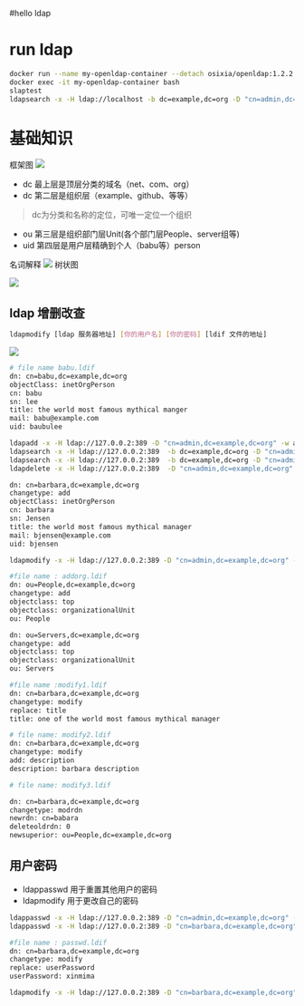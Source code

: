 #hello ldap

# run ldap
```bash
docker run --name my-openldap-container --detach osixia/openldap:1.2.2
docker exec -it my-openldap-container bash
slaptest
ldapsearch -x -H ldap://localhost -b dc=example,dc=org -D "cn=admin,dc=example,dc=org" -w admin
```
# 基础知识
框架图
![](https://camo.githubusercontent.com/c7f6fa1fbb9249e2ea2a2b27d7729143d4197540fe856a572fd66d73755fcba8/68747470733a2f2f75706c6f61642d696d616765732e6a69616e7368752e696f2f75706c6f61645f696d616765732f393736373030392d656132393933626364643437633162322e706e673f696d6167654d6f6772322f6175746f2d6f7269656e742f7374726970253743696d61676556696577322f322f772f31323430)
- dc 最上层是顶层分类的域名（net、com、org）
- dc 第二层是组织层（example、github、等等） 
>dc为分类和名称的定位，可唯一定位一个组织
- ou 第三层是组织部门层Unit(各个部门层People、server组等)
- uid 第四层是用户层精确到个人（babu等）person

名词解释
![](https://camo.githubusercontent.com/401afa7d0e0713e9ea5d5bdff6b6ce43239d0626f10cce25cc763a48606cac0c/68747470733a2f2f75706c6f61642d696d616765732e6a69616e7368752e696f2f75706c6f61645f696d616765732f393736373030392d613834633563303063656530393763372e706e673f696d6167654d6f6772322f6175746f2d6f7269656e742f7374726970253743696d61676556696577322f322f772f31323430)
树状图

![](https://camo.githubusercontent.com/3596a436aace6df6e420deab05f3ab33fdeefd5de2f7e363daf50751334175b3/68747470733a2f2f75706c6f61642d696d616765732e6a69616e7368752e696f2f75706c6f61645f696d616765732f393736373030392d376237663064633964663138663266382e706e673f696d6167654d6f6772322f6175746f2d6f7269656e742f7374726970253743696d61676556696577322f322f772f31323430)

## ldap 增删改查

```bash
ldapmodify [ldap 服务器地址] [你的用户名] [你的密码] [ldif 文件的地址]
```
![](https://camo.githubusercontent.com/0b1ce21373f751c365b3fe398499af70d0f569cc1c2cd02c68b428d35d747203/68747470733a2f2f75706c6f61642d696d616765732e6a69616e7368752e696f2f75706c6f61645f696d616765732f393736373030392d313865366533663763363136653035372e706e673f696d6167654d6f6772322f6175746f2d6f7269656e742f7374726970253743696d61676556696577322f322f772f31323430)
```bash
# file name babu.ldif
dn: cn=babu,dc=example,dc=org
objectClass: inetOrgPerson
cn: babu
sn: lee
title: the world most famous mythical manger
mail: babu@example.com
uid: baubulee
```
```bash
ldapadd -x -H ldap://127.0.0.2:389 -D "cn=admin,dc=example,dc=org" -w admin -f barbara.ldif
ldapsearch -x -H ldap://127.0.0.2:389  -b dc=example,dc=org -D "cn=admin,dc=example,dc=org" -w admin 
ldapsearch -x -H ldap://127.0.0.2:389  -b dc=example,dc=org -D "cn=admin,dc=example,dc=org" -w admin "cn=*"
ldapdelete -x -H ldap://127.0.0.2:389  -D "cn=admin,dc=example,dc=org" -w admin  "cn=barbara,dc=example,dc=org"

dn: cn=barbara,dc=example,dc=org
changetype: add
objectClass: inetOrgPerson
cn: barbara
sn: Jensen
title: the world most famous mythical manager
mail: bjensen@example.com
uid: bjensen

ldapmodify -x -H ldap://127.0.0.2:389 -D "cn=admin,dc=example,dc=org" -w admin -f barbara.ldif

```
```bash
#file name : addorg.ldif
dn: ou=People,dc=example,dc=org
changetype: add
objectclass: top
objectclass: organizationalUnit
ou: People

dn: ou=Servers,dc=example,dc=org
changetype: add
objectclass: top
objectclass: organizationalUnit
ou: Servers

#file name :modify1.ldif
dn: cn=barbara,dc=example,dc=org
changetype: modify
replace: title
title: one of the world most famous mythical manager

# file name: modify2.ldif
dn: cn=barbara,dc=example,dc=org
changetype: modify
add: description
description: barbara description

# file name: modify3.ldif

dn: cn=barbara,dc=example,dc=org
changetype: modrdn
newrdn: cn=babara
deleteoldrdn: 0
newsuperior: ou=People,dc=example,dc=org

```

## 用户密码
- ldappasswd 用于重置其他用户的密码
- ldapmodify 用于更改自己的密码
```bash
ldappasswd -x -H ldap://127.0.0.2:389 -D "cn=admin,dc=example,dc=org" -w admin  "cn=barbara,dc=example,dc=org"
ldappasswd -x -H ldap://127.0.0.2:389 -D "cn=barbara,dc=example,dc=org" -w xxxx -s mima

#file name : passwd.ldif
dn: cn=barbara,dc=example,dc=org
changetype: modify
replace: userPassword
userPassword: xinmima

ldapmodify -x -H ldap://127.0.0.2:389 -D "cn=barbara,dc=example,dc=org" -w mima -f passwd.ldif

```

